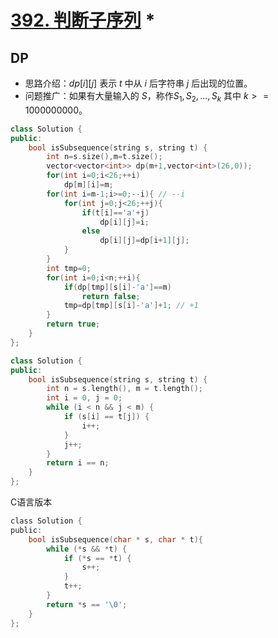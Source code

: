 # [392. 判断子序列](https://leetcode-cn.com/problems/is-subsequence/comments/) *

## DP

+ 思路介绍：$dp[i][j]$ 表示 $t$ 中从 $i$ 后字符串 $j$ 后出现的位置。
+ 问题推广：如果有大量输入的 $S$，称作$S_1, S_2,..., S_k$ 其中 $k >= 10 0000 0000$。

```cpp
class Solution {
public:
    bool isSubsequence(string s, string t) {
        int n=s.size(),m=t.size();
        vector<vector<int>> dp(m+1,vector<int>(26,0));
        for(int i=0;i<26;++i)
            dp[m][i]=m;
        for(int i=m-1;i>=0;--i){ // --i
            for(int j=0;j<26;++j){
                if(t[i]=='a'+j)
                    dp[i][j]=i;
                else
                    dp[i][j]=dp[i+1][j];
            }
        }
        int tmp=0;
        for(int i=0;i<n;++i){
            if(dp[tmp][s[i]-'a']==m)
                return false;
            tmp=dp[tmp][s[i]-'a']+1; // +1
        }
        return true;
    }
};
```

```cpp
class Solution {
public:
    bool isSubsequence(string s, string t) {
        int n = s.length(), m = t.length();
        int i = 0, j = 0;
        while (i < n && j < m) {
            if (s[i] == t[j]) {
                i++;
            }
            j++;
        }
        return i == n;
    }
};
```

C语言版本

```c
class Solution {
public:
    bool isSubsequence(char * s, char * t){
        while (*s && *t) {
            if (*s == *t) {
                s++;
            }
            t++;
        }
        return *s == '\0';
    }
};
```
